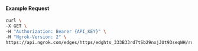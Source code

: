 <!-- Code generated for API Clients. DO NOT EDIT. -->

#### Example Request

```bash
curl \
-X GET \
-H "Authorization: Bearer {API_KEY}" \
-H "Ngrok-Version: 2" \
https://api.ngrok.com/edges/https/edghts_333B33rd7tSb29nxjJUt93seqWH/routes/edghtsrt_333B35cMjQxP1sHT1xbfLjyLCvv
```

